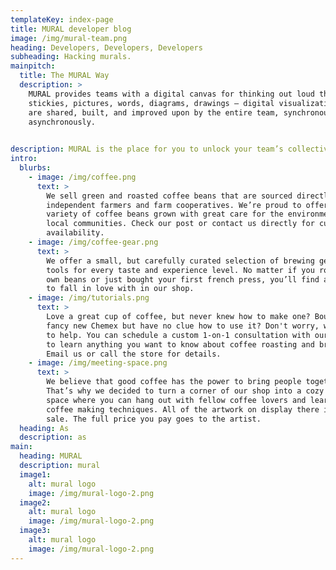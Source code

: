 ```yaml
---
templateKey: index-page
title: MURAL developer blog
image: /img/mural-team.png
heading: Developers, Developers, Developers
subheading: Hacking murals.
mainpitch:
  title: The MURAL Way
  description: >
    MURAL provides teams with a digital canvas for thinking out loud through
    stickies, pictures, words, diagrams, drawings — digital visualizations that
    are shared, built, and improved upon by the entire team, synchronously or
    asynchronously.

    ‍
description: MURAL is the place for you to unlock your team’s collective imagination.‍
intro:
  blurbs:
    - image: /img/coffee.png
      text: >
        We sell green and roasted coffee beans that are sourced directly from
        independent farmers and farm cooperatives. We’re proud to offer a
        variety of coffee beans grown with great care for the environment and
        local communities. Check our post or contact us directly for current
        availability.
    - image: /img/coffee-gear.png
      text: >
        We offer a small, but carefully curated selection of brewing gear and
        tools for every taste and experience level. No matter if you roast your
        own beans or just bought your first french press, you’ll find a gadget
        to fall in love with in our shop.
    - image: /img/tutorials.png
      text: >
        Love a great cup of coffee, but never knew how to make one? Bought a
        fancy new Chemex but have no clue how to use it? Don't worry, we’re here
        to help. You can schedule a custom 1-on-1 consultation with our baristas
        to learn anything you want to know about coffee roasting and brewing.
        Email us or call the store for details.
    - image: /img/meeting-space.png
      text: >
        We believe that good coffee has the power to bring people together.
        That’s why we decided to turn a corner of our shop into a cozy meeting
        space where you can hang out with fellow coffee lovers and learn about
        coffee making techniques. All of the artwork on display there is for
        sale. The full price you pay goes to the artist.
  heading: As
  description: as
main:
  heading: MURAL
  description: mural
  image1:
    alt: mural logo
    image: /img/mural-logo-2.png
  image2:
    alt: mural logo
    image: /img/mural-logo-2.png
  image3:
    alt: mural logo
    image: /img/mural-logo-2.png
---
```

